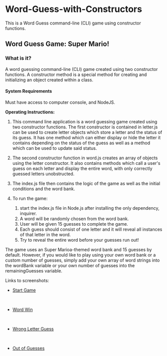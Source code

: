 # Word-Guess-with-Constructors
This is a Word Guess command-line (CLI) game using constructor functions.

## Word Guess Game: Super Mario!

### What is it?
A word guessing command-line (CLI) game created using two constructor functions. A constructor method is a special method for creating and initializing an object created within a class.

#### System Requirements

Must have access to computer console, and NodeJS.  

**Operating Instructions:**

1. This command line application is a word guessing game created using two constructor functions. The first constructor is contained in letter.js can be used to create letter objects which store a letter and the status of its guess. It has one method which can either display or hide the letter it contains depending on the status of the guess as well as a method which can be used to update said status.

2. The second constructor function in word.js creates an array of objects using the letter constructor. It also contains methods which call a user's guess on each letter and display the entire word, with only correctly guessed letters unobstructed. 

3. The index.js file then contains the logic of the game as well as the initial conditions and the word bank.

4. To run the game:
     1. start the index.js file in Node.js after installing the only dependency, inquirer. 
     2. A word will be randomly chosen from the word bank.
     3. User will be given 15 guesses to complete the game. 
     4. Each guess should consist of one letter and it will reveal all instances of that letter in the word. 
     5. Try to reveal the entire word before your guesses run out!

The game uses an Super Marioa-themed word bank and 15 guesses by default. However, if you would like to play using your own word bank or a custom number of guesses, simply add your own array of word strings into the wordBank variable or your own number of guesses into the remainingGuesses variable.

Links to screenshots:
-   [Start Game](https://github.com/slsmi285/Word-Guess-with-Constructors/blob/master/images/game_start.PNG)
<br>

-   [Word Win](https://github.com/slsmi285/Word-Guess-with-Constructors/blob/master/images/Word_Win.PNG)

<br>

-   [Wrong Letter Guess](https://github.com/slsmi285/Word-Guess-with-Constructors/blob/master/images/wrong_letter_guess.PNG)

<br>

-   [Out of Guesses](https://github.com/slsmi285/Word-Guess-with-Constructors/blob/master/images/Out_of_Guesses.PNG)
